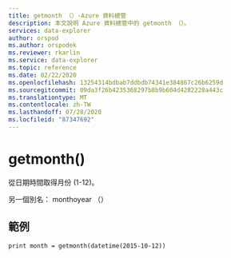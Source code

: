 ```yaml
---
title: getmonth （）-Azure 資料總管
description: 本文說明 Azure 資料總管中的 getmonth （）。
services: data-explorer
author: orspod
ms.author: orspodek
ms.reviewer: rkarlin
ms.service: data-explorer
ms.topic: reference
ms.date: 02/22/2020
ms.openlocfilehash: 13254314bdbab7ddbdb74341e384867c26b6259d
ms.sourcegitcommit: 09da3f26b4235368297b8b9b604d4282228a443c
ms.translationtype: MT
ms.contentlocale: zh-TW
ms.lasthandoff: 07/28/2020
ms.locfileid: "87347692"
---
```

# <a name="getmonth"></a>getmonth()

從日期時間取得月份 (1-12)。

另一個別名： monthoyear （）

## <a name="example"></a>範例

<!-- csl: https://help.kusto.windows.net/Samples -->
```kusto
print month = getmonth(datetime(2015-10-12))
```
